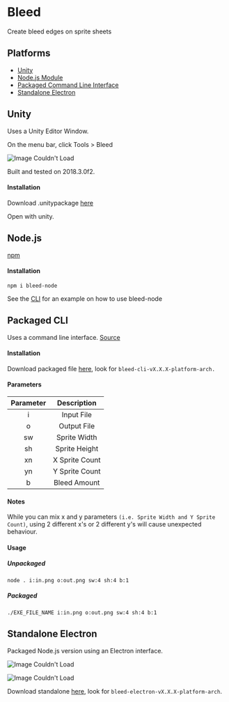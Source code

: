 # Bleed
Create bleed edges on sprite sheets

## Platforms
* [Unity](#Unity)
* [Node.js Module](#nodejs)
* [Packaged Command Line Interface](#packaged-cli)
* [Standalone Electron](#standalone-electron)

## Unity
Uses a Unity Editor Window.

On the menu bar, click Tools > Bleed

![Image Couldn't Load](https://i.imgur.com/9HHNIhF.png)

Built and tested on 2018.3.0f2.

#### Installation
Download .unitypackage [here](https://github.com/nofishleft/Bleed/releases)

Open with unity.

## Node.js
[npm](https://www.npmjs.com/package/bleed-node)

#### Installation
`npm i bleed-node`

See the [CLI](#packaged-cli) for an example on how to use bleed-node

## Packaged CLI
Uses a command line interface. [Source](https://github.com/nofishleft/Bleed/blob/master/CLI/index.js)

#### Installation
Download packaged file [here](https://github.com/nofishleft/Bleed/releases), look for `bleed-cli-vX.X.X-platform-arch.`

#### Parameters
Parameter | Description
:---: | :---:
i | Input File
o | Output File
sw | Sprite Width
sh | Sprite Height
xn | X Sprite Count
yn | Y Sprite Count
b | Bleed Amount

#### Notes
While you can mix x and y parameters ``(i.e. Sprite Width and Y Sprite Count)``, using 2 different x's or 2 different y's will cause unexpected behaviour.

#### Usage
##### Unpackaged
`node . i:in.png o:out.png sw:4 sh:4 b:1`
##### Packaged
`./EXE_FILE_NAME i:in.png o:out.png sw:4 sh:4 b:1`

## Standalone Electron
Packaged Node.js version using an Electron interface.

![Image Couldn't Load](https://i.imgur.com/3T0uuzW.png)

![Image Couldn't Load](https://i.imgur.com/4wYaDME.png)

Download standalone [here](https://github.com/nofishleft/Bleed/releases), look for `bleed-electron-vX.X.X-platform-arch`.
